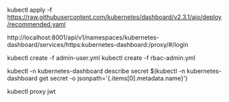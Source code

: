 kubectl apply -f https://raw.githubusercontent.com/kubernetes/dashboard/v2.3.1/aio/deploy/recommended.yaml

http://localhost:8001/api/v1/namespaces/kubernetes-dashboard/services/https:kubernetes-dashboard:/proxy/#/login



kubectl create -f admin-user.yml
kubectl create -f rbac-admin.yml

kubectl -n kubernetes-dashboard describe secret $(kubectl -n kubernetes-dashboard get secret  -o jsonpath='{.items[0].metadata.name}')


kubectl proxy
jwt